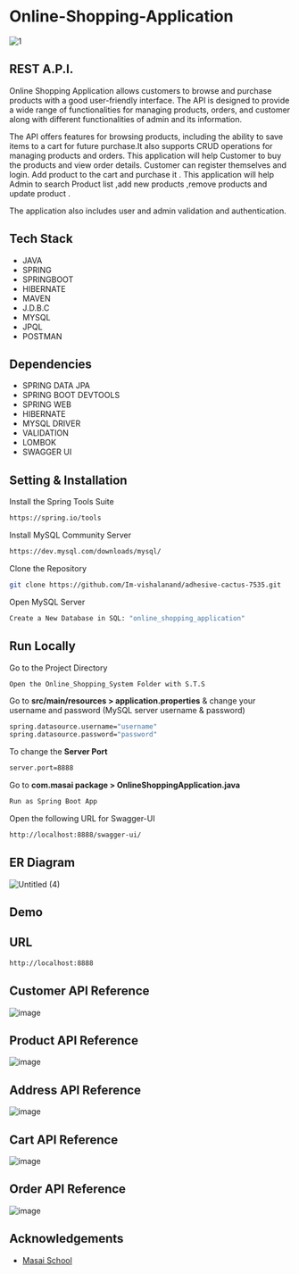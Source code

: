 # Online-Shopping-Application

![1](https://user-images.githubusercontent.com/108060013/228165545-74718570-01b4-46d7-a295-347587c23629.png)

## REST A.P.I.
Online Shopping Application allows customers to browse and purchase products with a good user-friendly interface. The API is designed to provide a wide range of functionalities for managing products, orders, and customer along with different functionalities of admin and its information.

The API offers features for browsing products, including the ability to save items to a cart for future purchase.It also supports CRUD operations for managing products and orders.
This application will help Customer to buy the products and view order details.
Customer can register themselves and login. Add product to the cart and purchase it .
This application will help Admin to search Product list ,add new products ,remove products and update product .


The application also includes user and admin validation and authentication.



## Tech Stack

- JAVA
- SPRING
- SPRINGBOOT
- HIBERNATE
- MAVEN
- J.D.B.C
- MYSQL
- JPQL
- POSTMAN

## Dependencies

- SPRING DATA JPA
- SPRING BOOT DEVTOOLS
- SPRING WEB
- HIBERNATE
- MYSQL DRIVER
- VALIDATION
- LOMBOK
- SWAGGER UI

## Setting & Installation 

Install the Spring Tools Suite 
```bash
https://spring.io/tools
```

Install MySQL Community Server

```bash
https://dev.mysql.com/downloads/mysql/
```

Clone the Repository

```bash
git clone https://github.com/Im-vishalanand/adhesive-cactus-7535.git
```

Open MySQL Server
```bash
Create a New Database in SQL: "online_shopping_application" 
```
## Run Locally


Go to the Project Directory

```bas
Open the Online_Shopping_System Folder with S.T.S
```

Go to **src/main/resources > application.properties** & change your username and password (MySQL server username & password)

```bash
spring.datasource.username="username"
spring.datasource.password="password"
```

To change the **Server Port**

```bash
server.port=8888
```

Go to **com.masai package > OnlineShoppingApplication.java**

```bash
Run as Spring Boot App
```
Open the following URL for Swagger-UI 
```bash
http://localhost:8888/swagger-ui/
```

## ER Diagram

![Untitled (4)](https://user-images.githubusercontent.com/108060013/229367477-6b0a3b30-743a-48ba-a84f-d2143e6b4058.png)

## Demo


## URL
```bash
http://localhost:8888
```
## Customer API Reference
![image](https://user-images.githubusercontent.com/108060013/229314507-9e398f0d-b8c2-4355-85d0-e12cec43ea24.png)

## Product API Reference
![image](https://user-images.githubusercontent.com/108060013/229314531-83898492-1b4a-4b01-8e83-ac3caf77d081.png)

## Address API Reference
![image](https://user-images.githubusercontent.com/108060013/229314548-7f7918f8-2595-45c5-8b99-c0b43501cb5f.png)

## Cart API Reference
![image](https://user-images.githubusercontent.com/108060013/229314557-de7e4e02-0524-4fcd-81b9-f0cc793d20f7.png)

## Order API Reference
![image](https://user-images.githubusercontent.com/108060013/229314565-c8fa5f14-87c0-43e7-ad14-0c6d6f74b523.png)


## Acknowledgements

- [Masai School](https://www.masaischool.com/)
